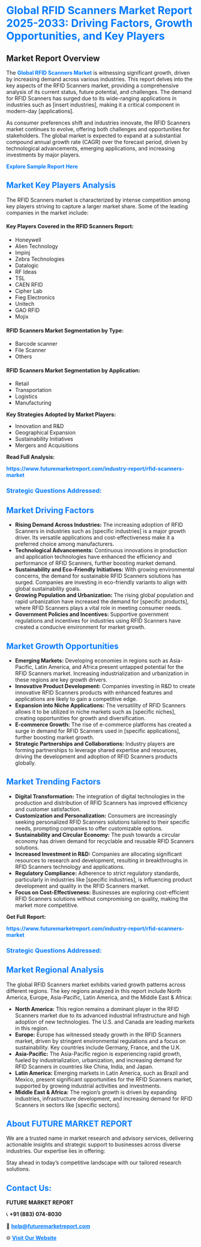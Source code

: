 <h1 style="color: #007BFF;">Global RFID Scanners Market Report 2025-2033: Driving Factors, Growth Opportunities, and Key Players</h1>

<section id="overview">
<h2>Market Report Overview</h2>
<p>The <a href="https://www.futuremarketreport.com/industry-report/rfid-scanners-market" style="color: #007BFF; text-decoration: none;"><strong>Global RFID Scanners Market</strong></a> is witnessing significant growth, driven by increasing demand across various industries. This report delves into the key aspects of the RFID Scanners market, providing a comprehensive analysis of its current status, future potential, and challenges. The demand for RFID Scanners has surged due to its wide-ranging applications in industries such as [insert industries], making it a critical component in modern-day [applications].</p>
<p>As consumer preferences shift and industries innovate, the RFID Scanners market continues to evolve, offering both challenges and opportunities for stakeholders. The global market is expected to expand at a substantial compound annual growth rate (CAGR) over the forecast period, driven by technological advancements, emerging applications, and increasing investments by major players.</p>
</section>

<section id="overview">
<p><a href="https://www.futuremarketreport.com/request-sample/reportId=59281" style="color: #007BFF; text-decoration: none;"><strong>Explore Sample Report Here</strong></a></p>
</section>

<section id="key-players">
<h2 style="color: #007BFF;">Market Key Players Analysis</h2>
<p>The RFID Scanners market is characterized by intense competition among key players striving to capture a larger market share. Some of the leading companies in the market include:</p>
<h4>Key Players Covered in the RFID Scanners Report:</h4>
<ul><li>Honeywell</li><li>Alien Technology</li><li>Impinj</li><li>Zebra Technologies</li><li>Datalogic</li><li>RF Ideas</li><li>TSL</li><li>CAEN RFID</li><li>Cipher Lab</li><li>Fieg Electronics</li><li>Unitech</li><li>GAO RFID</li><li>Mojix</li></ul>
<h4>RFID Scanners Market Segmentation by Type:</h4>
<ul><li>Barcode scanner</li><li>File Scanner</li><li>Others</li></ul>

<h4>RFID Scanners Market Segmentation by Application:</h4>
<ul><li>Retail</li><li>Transportation</li><li>Logistics</li><li>Manufacturing</li></ul>
<p><strong>Key Strategies Adopted by Market Players:</strong></p>
<ul>
<li>Innovation and R&D</li>
<li>Geographical Expansion</li>
<li>Sustainability Initiatives</li>
<li>Mergers and Acquisitions</li>
</ul>
</section>

<section>
<p><strong>Read Full Analysis: </strong></p><a href="https://www.futuremarketreport.com/industry-report/rfid-scanners-market" style="color: #007BFF; text-decoration: none;"><strong>https://www.futuremarketreport.com/industry-report/rfid-scanners-market</strong></a>
<h3 style="color: #007BFF;">Strategic Questions Addressed:</h3>
</section>

<section id="driving-factors">
<h2 style="color: #007BFF;">Market Driving Factors</h2>
<ul>
<li><strong>Rising Demand Across Industries:</strong> The increasing adoption of RFID Scanners in industries such as [specific industries] is a major growth driver. Its versatile applications and cost-effectiveness make it a preferred choice among manufacturers.</li>
<li><strong>Technological Advancements:</strong> Continuous innovations in production and application technologies have enhanced the efficiency and performance of RFID Scanners, further boosting market demand.</li>
<li><strong>Sustainability and Eco-Friendly Initiatives:</strong> With growing environmental concerns, the demand for sustainable RFID Scanners solutions has surged. Companies are investing in eco-friendly variants to align with global sustainability goals.</li>
<li><strong>Growing Population and Urbanization:</strong> The rising global population and rapid urbanization have increased the demand for [specific products], where RFID Scanners plays a vital role in meeting consumer needs.</li>
<li><strong>Government Policies and Incentives:</strong> Supportive government regulations and incentives for industries using RFID Scanners have created a conducive environment for market growth.</li>
</ul>
</section>

<section id="growth-opportunities">
<h2 style="color: #007BFF;">Market Growth Opportunities</h2>
<ul>
<li><strong>Emerging Markets:</strong> Developing economies in regions such as Asia-Pacific, Latin America, and Africa present untapped potential for the RFID Scanners market. Increasing industrialization and urbanization in these regions are key growth drivers.</li>
<li><strong>Innovative Product Development:</strong> Companies investing in R&D to create innovative RFID Scanners products with enhanced features and applications are likely to gain a competitive edge.</li>
<li><strong>Expansion into Niche Applications:</strong> The versatility of RFID Scanners allows it to be utilized in niche markets such as [specific niches], creating opportunities for growth and diversification.</li>
<li><strong>E-commerce Growth:</strong> The rise of e-commerce platforms has created a surge in demand for RFID Scanners used in [specific applications], further boosting market growth.</li>
<li><strong>Strategic Partnerships and Collaborations:</strong> Industry players are forming partnerships to leverage shared expertise and resources, driving the development and adoption of RFID Scanners products globally.</li>
</ul>
</section>

<section id="trending-factors">
<h2 style="color: #007BFF;">Market Trending Factors</h2>
<ul>
<li><strong>Digital Transformation:</strong> The integration of digital technologies in the production and distribution of RFID Scanners has improved efficiency and customer satisfaction.</li>
<li><strong>Customization and Personalization:</strong> Consumers are increasingly seeking personalized RFID Scanners solutions tailored to their specific needs, prompting companies to offer customizable options.</li>
<li><strong>Sustainability and Circular Economy:</strong> The push towards a circular economy has driven demand for recyclable and reusable RFID Scanners solutions.</li>
<li><strong>Increased Investment in R&D:</strong> Companies are allocating significant resources to research and development, resulting in breakthroughs in RFID Scanners technology and applications.</li>
<li><strong>Regulatory Compliance:</strong> Adherence to strict regulatory standards, particularly in industries like [specific industries], is influencing product development and quality in the RFID Scanners market.</li>
<li><strong>Focus on Cost-Effectiveness:</strong> Businesses are exploring cost-efficient RFID Scanners solutions without compromising on quality, making the market more competitive.</li>
</ul>
</section>

<section>
<p><strong>Get Full Report: </strong></p><a href="https://www.futuremarketreport.com/industry-report/rfid-scanners-market" style="color: #007BFF; text-decoration: none;"><strong>https://www.futuremarketreport.com/industry-report/rfid-scanners-market</strong></a>
<h3 style="color: #007BFF;">Strategic Questions Addressed:</h3>
</section>


<section id="regional-analysis">
<h2 style="color: #007BFF;">Market Regional Analysis</h2>
<p>The global RFID Scanners market exhibits varied growth patterns across different regions. The key regions analyzed in this report include North America, Europe, Asia-Pacific, Latin America, and the Middle East & Africa:</p>
<ul>
<li><strong>North America:</strong> This region remains a dominant player in the RFID Scanners market due to its advanced industrial infrastructure and high adoption of new technologies. The U.S. and Canada are leading markets in this region.</li>
<li><strong>Europe:</strong> Europe has witnessed steady growth in the RFID Scanners market, driven by stringent environmental regulations and a focus on sustainability. Key countries include Germany, France, and the U.K.</li>
<li><strong>Asia-Pacific:</strong> The Asia-Pacific region is experiencing rapid growth, fueled by industrialization, urbanization, and increasing demand for RFID Scanners in countries like China, India, and Japan.</li>
<li><strong>Latin America:</strong> Emerging markets in Latin America, such as Brazil and Mexico, present significant opportunities for the RFID Scanners market, supported by growing industrial activities and investments.</li>
<li><strong>Middle East & Africa:</strong> The region’s growth is driven by expanding industries, infrastructure development, and increasing demand for RFID Scanners in sectors like [specific sectors].</li>
</ul>
</section>

<footer>
<h2 style="color: #007BFF;">About FUTURE MARKET REPORT</h2>
<p>We are a trusted name in market research and advisory services, delivering actionable insights and strategic support to businesses across diverse industries. Our expertise lies in offering:</p>

<p>Stay ahead in today’s competitive landscape with our tailored research solutions.</p>

<h2 style="color: #007BFF;">Contact Us:</h2>
<p><strong>FUTURE MARKET REPORT</strong></p>
<p>📞 <strong>+91 (883) 074-8030</strong></p>
<p>📧 <strong><a href="mailto:help@futuremarketreport.com" style="color: #007BFF;">help@futuremarketreport.com</a></strong></p>
<p>🌐 <strong><a href="https://www.futuremarketreport.com/" style="color: #007BFF;">Visit Our Website</a></strong></p>
</footer>